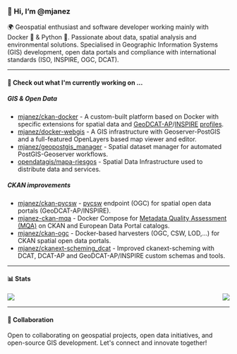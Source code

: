 ### 👋 Hi, I’m @mjanez
🌍 Geospatial enthusiast and software developer working mainly with Docker 🐋 & Python 🐍. Passionate about data, spatial analysis and environmental solutions. Specialised in Geographic Information Systems (GIS) development, open data portals and compliance with international standards (ISO, INSPIRE, OGC, DCAT).

---
#### 👷 Check out what I'm currently working on ...
##### GIS & Open Data
- [mjanez/ckan-docker](https://github.com/mjanez/ckan-docker) - A custom-built platform based on Docker with specific extensions for spatial data and [GeoDCAT-AP](https://github.com/SEMICeu/GeoDCAT-AP)/[INSPIRE](https://github.com/INSPIRE-MIF/technical-guidelines) [profiles](https://en.wikipedia.org/wiki/Geospatial_metadata).
- [mjanez/docker-webgis](https://github.com/mjanez/docker-webgis) - A GIS infrastructure with Geoserver-PostGIS and a full-featured OpenLayers based map viewer and editor.
- [mjanez/geopostgis_manager](https://github.com/mjanez/geopostgis_manager) - Spatial dataset manager for automated PostGIS-Geoserver workflows.
- [opendatagis/mapa-riesgos](https://github.com/OpenDataGIS/mapa-riesgos) - Spatial Data Infrastructure used to distribute data and services.

##### CKAN improvements
- [mjanez/ckan-pycsw](https://github.com/mjanez/ckan-pycsw) - [pycsw](https://pycsw.org/) endpoint (OGC) for spatial open data portals (GeoDCAT-AP/INSPIRE).
- [mjanez-ckan-mqa](https://github.com/mjanez/ckan-mqa) - Docker Compose for [Metadata Quality Assessment (MQA)](https://data.europa.eu/mqa/methodology) on CKAN and European Data Portal catalogs.
- [mjanez/ckan-ogc](https://github.com/mjanez/ckan-ogc) - Docker-based harvesters (OGC, CSW, LOD,...) for CKAN spatial open data portals.
- [mjanez/ckanext-scheming_dcat](https://github.com/mjanez/ckanext-scheming_dcat) - Improved ckanext-scheming with DCAT, DCAT-AP and GeoDCAT-AP/INSPIRE custom schemas and tools.

---

#### 📊 Stats

<picture>
  <source
    srcset="https://github-readme-stats-dusky-ten-36.vercel.app/api?username=mjanez&show_icons=true&theme=holi&border_color=668dc8&hide=stars&show=prs_merged_percentage&bg_color=00000000"
    media="(prefers-color-scheme: dark)"
  />
  <source
    srcset="https://github-readme-stats-dusky-ten-36.vercel.app/api?username=mjanez&show_icons=true&theme=shadow_blue&border_color=668dc8&hide=stars&show=prs_merged_percentage"
    media="(prefers-color-scheme: light), (prefers-color-scheme: no-preference)"
  />
  <img  align="right" src="https://github-readme-stats-dusky-ten-36.vercel.app/api?username=mjanez&hide=stars&show_icons=true&show=prs_merged_percentage" />
</picture>

<picture>
  <source
    srcset="https://github-readme-stats-dusky-ten-36.vercel.app/api/top-langs/?username=mjanez&show_icons=true&theme=holi&layout=compact&rank_icon=percentile&border_color=668dc8&langs_count=10&bg_color=00000000"
    media="(prefers-color-scheme: dark)"
  />
  <source
    srcset="https://github-readme-stats-dusky-ten-36.vercel.app/api/top-langs/?username=mjanez&show_icons=true&theme=shadow_blue&layout=compact&rank_icon=percentile&border_color=668dc8&langs_count=10"
    media="(prefers-color-scheme: light), (prefers-color-scheme: no-preference)"
  />
  <img src="https://github-readme-stats-dusky-ten-36.vercel.app/api/top-langs/?username=mjanez&show_icons=true&rank_icon=percentile&border_color=668dc8&langs_count=10" />
</picture>

---

#### 🤝 Collaboration
Open to collaborating on geospatial projects, open data initiatives, and open-source GIS development. Let's connect and innovate together!

